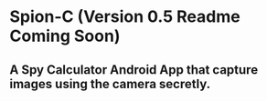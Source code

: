 # Spion-C (Version 0.5 Readme Coming Soon)
## A Spy Calculator Android App that capture images using the camera secretly.


